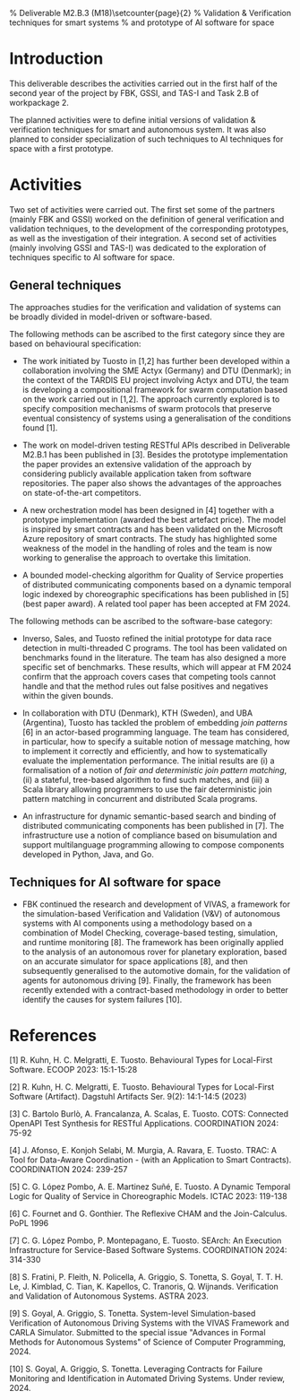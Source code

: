 % Deliverable M2.B.3 (M18)\setcounter{page}{2}
% Validation & Verification techniques for smart systems
% and prototype of AI software for space


# Introduction
This deliverable describes the activities carried out in the first half of the second year of the project by FBK, GSSI, and TAS-I and Task 2.B of workpackage 2.

The planned activities were to define initial versions of validation & verification techniques for smart and autonomous system. It was also planned to consider specialization of such techniques to AI techniques for space with a first prototype.

# Activities
Two set of activities were carried out. The first set some of the partners (mainly FBK and GSSI) worked on the definition of general verification and validation techniques, to the development of the corresponding prototypes, as well as the investigation of their integration. A second set of activities (mainly involving GSSI and TAS-I) was dedicated to the exploration of techniques specific to AI software for space.

## General techniques
The approaches studies for the verification and validation of systems can be broadly divided in model-driven or software-based.

The following methods can be ascribed to the first category since they are based on behavioural specification:

- The work initiated by Tuosto in [1,2] has further been developed within a collaboration involving the SME Actyx (Germany) and DTU (Denmark); in the context of the TARDIS EU project involving Actyx and DTU, the team is developing a compositional framework for swarm computation based on the work carried out in [1,2]. The approach currently explored is to specify composition mechanisms of swarm protocols that preserve eventual consistency of systems using a generalisation of the conditions found [1].

- The work on model-driven testing RESTful APIs described in Deliverable M2.B.1 has been published in [3]. Besides the prototype implementation the paper provides an extensive validation of the approach by considering publicly available application taken from software repositories. The paper also shows the advantages of the approaches on state-of-the-art competitors.

- A new orchestration model has been designed in [4] together with a prototype implementation (awarded the best artefact price). The model is inspired by smart contracts and has been validated on the Microsoft Azure repository of smart contracts. The study has highlighted some weakness of the model in the handling of roles and the team is now working to generalise the approach to overtake this limitation.

- A bounded model-checking algorithm for Quality of Service properties of distributed communicating components based on a dynamic temporal logic indexed by choreographic specifications has been published in [5] (best paper award). A related tool paper has been accepted at FM 2024.

The following methods can be ascribed to the software-base category:

- Inverso, Sales, and Tuosto refined the initial prototype for data race detection in multi-threaded C programs. The tool has been validated on benchmarks found in the literature. The team has also designed a more specific set of benchmarks. These results, which will appear at FM 2024 confirm that the approach covers cases that competing tools cannot handle and that the method rules out false positives and negatives within the given bounds.

- In collaboration with DTU (Denmark), KTH (Sweden), and UBA (Argentina), Tuosto has tackled the problem of embedding _join patterns_ [6] in an actor-based programming language. The team has considered, in particular, how to specify a suitable notion of message matching, how to implement it correctly and efficiently, and how to systematically evaluate the implementation performance. The initial results are (i) a formalisation of a notion of _fair and deterministic join pattern matching_, (ii) a stateful, tree-based  algorithm to find such matches, and (iii) a Scala library allowing programmers to use the fair deterministic join pattern matching in concurrent and distributed Scala programs.

- An infrastructure for dynamic semantic-based search and binding of distributed communicating components has been published in [7]. The infrastructure use a notion of compliance based on bisumulation and support multilanguage programming allowing to compose components developed in Python, Java, and Go.


## Techniques for AI software for space

- FBK continued the research and development of VIVAS, 
  a framework for the simulation-based Verification and Validation (V&V) of 
  autonomous systems with AI components using a methodology based on 
  a combination of Model Checking, coverage-based testing, simulation,
  and runtime monitoring [8].
  The framework has been originally applied to the analysis 
  of an autonomous rover for planetary exploration, 
  based on an accurate simulator for space applications [8],
  and then subsequently generalised to the automotive domain, 
  for the validation of agents for autonomous driving [9].
  Finally, the framework has been recently extended with a contract-based
  methodology in order to better identify the causes for system failures [10].


# References
[1] R. Kuhn, H. C. Melgratti, E. Tuosto. Behavioural Types for Local-First Software. ECOOP 2023: 15:1-15:28

[2] R. Kuhn, H. C. Melgratti, E. Tuosto. Behavioural Types for Local-First Software (Artifact). Dagstuhl Artifacts Ser. 9(2): 14:1-14:5 (2023)

[3] C. Bartolo Burlò, A. Francalanza, A. Scalas, E. Tuosto. COTS: Connected OpenAPI Test Synthesis for RESTful Applications. COORDINATION 2024: 75-92

[4] J. Afonso, E. Konjoh Selabi, M. Murgia, A. Ravara, E. Tuosto. TRAC: A Tool for Data-Aware Coordination - (with an Application to Smart Contracts). COORDINATION 2024: 239-257

[5] C. G. López Pombo, A. E. Martinez Suñé, E. Tuosto. A Dynamic Temporal Logic for Quality of Service in Choreographic Models. ICTAC 2023: 119-138

[6] C. Fournet and G. Gonthier. The Reflexive CHAM and the Join-Calculus. PoPL 1996

[7] C. G. López Pombo, P. Montepagano, E. Tuosto. SEArch: An Execution Infrastructure for Service-Based Software Systems. COORDINATION 2024: 314-330

[8] S. Fratini, P. Fleith, N. Policella, A. Griggio, S. Tonetta, S. Goyal, T. T. H. Le, J. Kimblad, C. Tian, K. Kapellos, C. Tranoris, Q. Wijnands. Verification and Validation of Autonomous Systems. ASTRA 2023.

[9] S. Goyal, A. Griggio, S. Tonetta. System-level Simulation-based Verification of Autonomous Driving Systems with the VIVAS Framework and CARLA Simulator. Submitted to the special issue "Advances in Formal Methods for Autonomous Systems" of Science of Computer Programming, 2024.

[10] S. Goyal, A. Griggio, S. Tonetta. Leveraging Contracts for Failure Monitoring and Identification in Automated Driving Systems. Under review, 2024.
